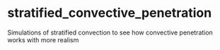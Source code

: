 # stratified_convective_penetration
Simulations of stratified convection to see how convective penetration works with more realism
